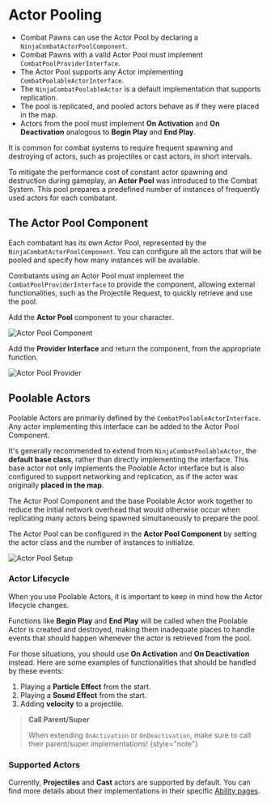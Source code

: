 # Actor Pooling
<primary-label ref="combat"/>
<secondary-label ref="advanced"/>

<tldr>
    <ul>
        <li>Combat Pawns can use the Actor Pool by declaring a <code>NinjaCombatActorPoolComponent</code>.</li>
        <li>Combat Pawns with a valid Actor Pool must implement <code>CombatPoolProviderInterface</code>.</li>
        <li>The Actor Pool supports any Actor implementing <code>CombatPoolableActorInterface</code>.</li>
        <li>The <code>NinjaCombatPoolableActor</code> is a default implementation that supports replication.</li>
        <li>The pool is replicated, and pooled actors behave as if they were placed in the map.</li>
        <li>Actors from the pool must implement <b>On Activation</b> and <b>On Deactivation</b> analogous to <b>Begin Play</b> and <b>End Play</b>.</li>
    </ul>
</tldr>

It is common for combat systems to require frequent spawning and destroying of actors, such as projectiles or cast actors, 
in short intervals.

To mitigate the performance cost of constant actor spawning and destruction during gameplay, an **Actor Pool** was introduced
to the Combat System. This pool prepares a predefined number of instances of frequently used actors for each combatant.

## The Actor Pool Component

Each combatant has its own Actor Pool, represented by the `NinjaCombatActorPoolComponent`. You can configure all the 
actors that will be pooled and specify how many instances will be available.

Combatants using an Actor Pool must implement the `CombatPoolProviderInterface` to provide the component, allowing 
external functionalities, such as the Projectile Request, to quickly retrieve and use the pool.

<tabs group="sample">
    <tab title="Blueprint">
        <p>Add the <b>Actor Pool</b> component to your character.</p>
        <img src="cbt_actor_pool_component.png" alt="Actor Pool Component" thumbnail="true" border-effect="line"/>
        <br/>
        <p>Add the <b>Provider Interface</b> and return the component, from the appropriate function.</p>
        <img src="cbt_actor_pool_provider.png" alt="Actor Pool Provider" thumbnail="true" border-effect="line"/>
    </tab>
    <tab title="C++">
        <code-block lang="c++" src="cbt_add_actor_pool_component.h"/>
        <br/>
        <code-block lang="c++" src="cbt_add_actor_pool_component.cpp"/>
    </tab>
</tabs>

## Poolable Actors

Poolable Actors are primarily defined by the `CombatPoolableActorInterface`. Any actor implementing this interface can 
be added to the Actor Pool Component.

It's generally recommended to extend from `NinjaCombatPoolableActor`, the **default base class**, rather than directly 
implementing the interface. This base actor not only implements the Poolable Actor interface but is also configured to 
support networking and replication, as if the actor was originally **placed in the map**.

The Actor Pool Component and the base Poolable Actor work together to reduce the initial network overhead that would 
otherwise occur when replicating many actors being spawned simultaneously to prepare the pool.

The Actor Pool can be configured in the **Actor Pool Component** by setting the actor class and the number of 
instances to initialize.

![Actor Pool Setup](cbt_actor_pool_setup.png "Actor Pool Setup")

### Actor Lifecycle

When you use Poolable Actors, it is important to keep in mind how the Actor lifecycle changes.

Functions like **Begin Play** and **End Play** will be called when the Poolable Actor is created and destroyed, making
them inadequate places to handle events that should happen whenever the actor is retrieved from the pool.

For those situations, you should use **On Activation** and **On Deactivation** instead. Here are some examples of 
functionalities that should be handled by these events:

1. Playing a **Particle Effect** from the start.
2. Playing a **Sound Effect** from the start.
3. Adding **velocity** to a projectile.

> **Call Parent/Super**
> 
> When extending `OnActivation` or `OnDeactivation`, make sure to call their parent/super implementations!
{style="note"}

### Supported Actors

Currently, **Projectiles** and **Cast** actors are supported by default. You can find more details about their
implementations in their specific [Ability pages](cbt_abilities.md).
